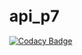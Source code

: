 # api_p7

[![Codacy Badge](https://api.codacy.com/project/badge/Grade/bc1625783355460084e969efbd78becc)](https://app.codacy.com/gh/kenchi-san/api_p7?utm_source=github.com&utm_medium=referral&utm_content=kenchi-san/api_p7&utm_campaign=Badge_Grade_Settings)